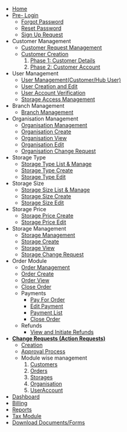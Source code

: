 <!-- docs/_sidebar.md -->

* [Home](/)
* [Pre- Login](_login.md)
  * [Forgot Password](pre_login/forgotpassword.md)
  * [Reset Password](pre_login/resetpassword.md)
  * [Sign Up Request](pre_login/newRequest.md)
* Customer Management
  * [Customer Request Management](customers/customerRequests.md)
  * [Customer Creation](customers/index.md)
    1. [Phase 1: Customer Details](customers/create.md) 
    1. [Phase 2: Customer Account](customers/userAccount.md)
* User Management
  * [User Management(Customer/Hub User)](users/index.md)
  * [User Creation and Edit](users/create.md)
  * [User Account Verification](users/userverification.md)
  * [Storage Access Management](users/accessrequest.md)
* Branch Management 
  * [Branch Management](branches/index.md)
* Organisation Management 
  * [Organisation Management](organisations/index.md)
  * [Organisation Create](organisations/create.md)
  * [Organisation View](organisations/view.md)
  * [Organisation Edit](organisations/edit.md)
  * [Organisation Change Request](organisations/cr.md)
* Storage Type 
  * [Storage Type List & Manage](storagetypes/index.md)
  * [Storage Type Create](storagetypes/create.md)
  * [Storage Type Edit](storagetypes/edit.md)
* Storage Size 
  * [Storage Size List & Manage](storageSizes/index.md)
  * [Storage Size Create](storageSizes/create.md)
  * [Storage Size Edit](storageSizes/edit.md)  
* Storage Price 
  * [Storage Price Create](storagePrices/create.md)
  * [Storage Price Edit](storagePrices/edit.md)  
* Storage Management 
  * [Storage Management](storages/index.md)
  * [Storage Create](storages/create.md)
  * [Storage View](storages/view.md)
  * [Storage Change Request](storages/cr.md) 
* Order Module 
  * [Order Management](orders/index.md)
  * [Order Create](orders/create.md)
  * [Order View](orders/view.md)
  * [Close Order](orders/closeorder.md)
  * Payments
    * [Pay For Order](orders/pay.md) 
    * [Edit Payment](orders/editpay.md)  
    * [Payment List](orders/paymentList.md)  
    * [Close Order](orders/closeorder.md)
  * Refunds
    * [View and Initiate Refunds](refunds/index.md)    
* [**Change Requests (Action Requests)**](changes/index.md)
  * [Creation](changes/create.md)
  * [Approval Process](changes/details.md)
  * Module wise management
    1. [Customers](changes/customers.md)
    2. [Orders](changes/orders.md)
    3. [Storages](changes/storages.md)
    4. [Organisation](changes/organisations.md)
    5. [UserAccount](changes/users.md)
* [Dashboard](dashboard.md)
* [Billing](billing.md)
* [Reports](_reports.md)
* [Tax Module](_taxmodule.md)
* [Download Documents/Forms](_download.md)
